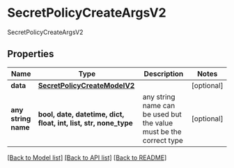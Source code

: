 # SecretPolicyCreateArgsV2

SecretPolicyCreateArgsV2

## Properties
Name | Type | Description | Notes
------------ | ------------- | ------------- | -------------
**data** | [**SecretPolicyCreateModelV2**](SecretPolicyCreateModelV2.md) |  | [optional] 
**any string name** | **bool, date, datetime, dict, float, int, list, str, none_type** | any string name can be used but the value must be the correct type | [optional]

[[Back to Model list]](../README.md#documentation-for-models) [[Back to API list]](../README.md#documentation-for-api-endpoints) [[Back to README]](../README.md)


